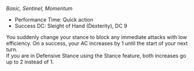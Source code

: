 _Basic, Sentinel, Momentum_
 
- Performance Time: Quick action
- Success DC: Sleight of Hand (Dexterity), DC 9
 
You suddenly change your stance to block any immediate attacks with low efficiency. On a success, your AC increases by 1 until the start of your next turn.  
If you are in Defensive Stance using the Stance feature, both increases go up to 2 instead of 1.